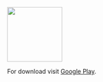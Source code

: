 <img src="https://play-lh.googleusercontent.com/v7t5MCqNliNH4uUpZ9KH19YoKfzPMsf9SQBhoO4ebB8mY34bGHj1bhiot56Vqrc-3zfD" width="128" height="128">

For download visit [Google Play](https://play.google.com/store/apps/details?id=com.parizene.netmonitor).
